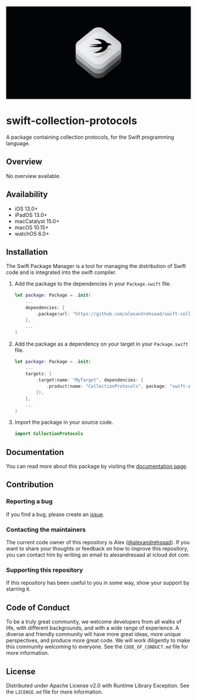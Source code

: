 ![](Assets/GitHubBanner.png)

# swift-collection-protocols

A package containing collection protocols, for the Swift programming language.

## Overview

No overview available.

## Availability

- iOS 13.0+
- iPadOS 13.0+
- macCatalyst 15.0+
- macOS 10.15+
- watchOS 6.0+

## Installation

The Swift Package Manager is a tool for managing the distribution of Swift code and is integrated into the swift compiler.

1. Add the package to the dependencies in your `Package.swift` file.

    ```swift
    let package: Package = .init(
        ...
        dependencies: [
            .package(url: "https://github.com/alexandrehsaad/swift-collection-protocols.git", branch: "main")
        ],
        ...
    )
    ```

2. Add the package as a dependency on your target in your `Package.swift` file.

    ```swift
    let package: Package = .init(
        ...
        targets: [
            .target(name: "MyTarget", dependencies: [
                .product(name: "CollectionProtocols", package: "swift-collection-protocols")
            ]),
        ],
        ...
    )
    ```

3. Import the package in your source code.

    ```swift
    import CollectionProtocols
    ```

## Documentation

You can read more about this package by visiting the [documentation page].

## Contribution

### Reporting a bug

If you find a bug, please create an [issue].

### Contacting the maintainers

The current code owner of this repository is Alex ([@alexandrehsaad]). If you want to share your thoughts or feedback on how to improve this repository, you can contact him by writing an email to alexandresaad at icloud dot com.

### Supporting this repository

If this repository has been useful to you in some way, show your support by starring it.

## Code of Conduct

To be a truly great community, we welcome developers from all walks of life, with different backgrounds, and with a wide range of experience. A diverse and friendly community will have more great ideas, more unique perspectives, and produce more great code. We will work diligently to make this community welcoming to everyone. See the `CODE_OF_CONDUCT.md` file for more information.

## License

Distributed under Apache License v2.0 with Runtime Library Exception. See the `LICENSE.md` file for more information.

[documentation page]: https://alexandrehsaad.github.io/swift-collection-protocols/documentation/collection-protocols
[issue]: https://github.com/alexandrehsaad/swift-collection-protocols/issues
[@alexandrehsaad]: https://github.com/alexandrehsaad

